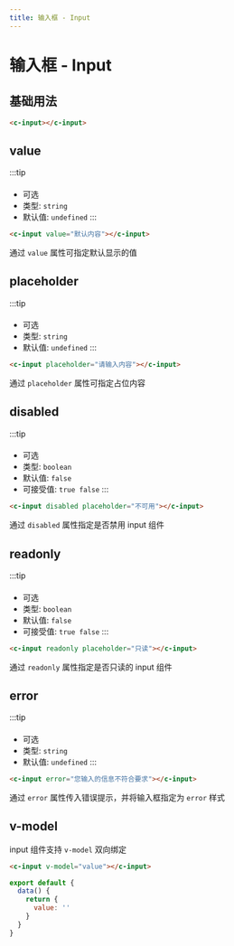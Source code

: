 ```yaml
---
title: 输入框 - Input 
---
```


# 输入框 - Input

基础用法
---

<ClientOnly>
<input-input-demo></input-input-demo>
</ClientOnly>

```html
<c-input></c-input>
```

value 
---

:::tip
####
* 可选
* 类型: `string` 
* 默认值: `undefined`
:::

<ClientOnly>
<input-input-value></input-input-value>
</ClientOnly>

```html
<c-input value="默认内容"></c-input>
```

通过 `value` 属性可指定默认显示的值

placeholder
---

:::tip
####
* 可选
* 类型: `string` 
* 默认值: `undefined`
:::

<ClientOnly>
<input-input-placeholder></input-input-placeholder>
</ClientOnly>

```html
<c-input placeholder="请输入内容"></c-input>
```

通过 `placeholder` 属性可指定占位内容

disabled
---

:::tip
#### 
* 可选
* 类型: `boolean` 
* 默认值: `false`
* 可接受值: `true false` 
:::

<ClientOnly>
<input-input-disabled></input-input-disabled>
</ClientOnly>

```html
<c-input disabled placeholder="不可用"></c-input>
```

通过 `disabled` 属性指定是否禁用 input 组件

readonly
---

:::tip
#### 
* 可选
* 类型: `boolean` 
* 默认值: `false`
* 可接受值: `true false` 
:::

<ClientOnly>
<input-input-readonly></input-input-readonly>
</ClientOnly>

```html
<c-input readonly placeholder="只读"></c-input>
```

通过 `readonly` 属性指定是否只读的 input 组件

error
---

:::tip
####
* 可选
* 类型: `string` 
* 默认值: `undefined`
:::

<ClientOnly>
<input-input-error></input-input-error>
</ClientOnly>

```html
<c-input error="您输入的信息不符合要求"></c-input>
```

通过 `error` 属性传入错误提示，并将输入框指定为 `error` 样式

v-model
---

input 组件支持 `v-model` 双向绑定

<input-input-v-model></input-input-v-model>

```html
<c-input v-model="value"></c-input>
```

```javascript
export default {
  data() {
    return {
      value: ''
    }
  }
}
```